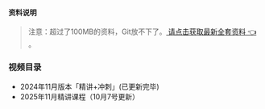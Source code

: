 #### 资料说明
> 注意：超过了100MB的资料，Git放不下了。[ 请点击获取最新全套资料 👈  ](https://91ke.cn/)。 


### 视频目录
 - 2024年11月版本「精讲+冲刺」(已更新完毕)
 - 2025年11月精讲课程（10月7号更新）
